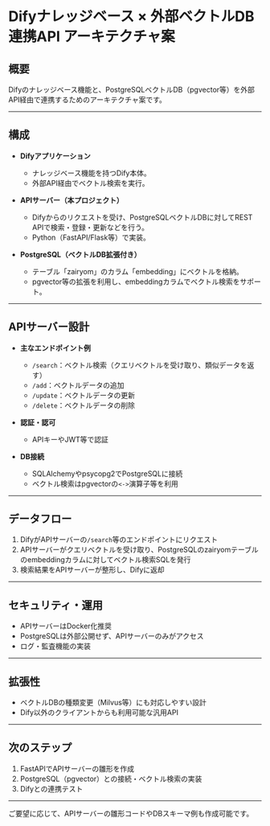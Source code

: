 # Difyナレッジベース × 外部ベクトルDB連携API アーキテクチャ案

## 概要
Difyのナレッジベース機能と、PostgreSQLベクトルDB（pgvector等）を外部API経由で連携するためのアーキテクチャ案です。

---

## 構成

- **Difyアプリケーション**
  - ナレッジベース機能を持つDify本体。
  - 外部API経由でベクトル検索を実行。

- **APIサーバー（本プロジェクト）**
  - Difyからのリクエストを受け、PostgreSQLベクトルDBに対してREST APIで検索・登録・更新などを行う。
  - Python（FastAPI/Flask等）で実装。

- **PostgreSQL（ベクトルDB拡張付き）**
  - テーブル「zairyom」のカラム「embedding」にベクトルを格納。
  - pgvector等の拡張を利用し、embeddingカラムでベクトル検索をサポート。

---

## APIサーバー設計

- **主なエンドポイント例**
  - `/search`：ベクトル検索（クエリベクトルを受け取り、類似データを返す）
  - `/add`：ベクトルデータの追加
  - `/update`：ベクトルデータの更新
  - `/delete`：ベクトルデータの削除

- **認証・認可**
  - APIキーやJWT等で認証

- **DB接続**
  - SQLAlchemyやpsycopg2でPostgreSQLに接続
  - ベクトル検索はpgvectorの`<->`演算子等を利用

---

## データフロー

1. DifyがAPIサーバーの`/search`等のエンドポイントにリクエスト
2. APIサーバーがクエリベクトルを受け取り、PostgreSQLのzairyomテーブルのembeddingカラムに対してベクトル検索SQLを発行
3. 検索結果をAPIサーバーが整形し、Difyに返却

---

## セキュリティ・運用

- APIサーバーはDocker化推奨
- PostgreSQLは外部公開せず、APIサーバーのみがアクセス
- ログ・監査機能の実装

---

## 拡張性

- ベクトルDBの種類変更（Milvus等）にも対応しやすい設計
- Dify以外のクライアントからも利用可能な汎用API

---

## 次のステップ

1. FastAPIでAPIサーバーの雛形を作成
2. PostgreSQL（pgvector）との接続・ベクトル検索の実装
3. Difyとの連携テスト

---

ご要望に応じて、APIサーバーの雛形コードやDBスキーマ例も作成可能です。
